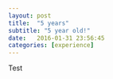 ```yaml
---
layout: post
title:  "5 years"
subtitle: "5 year old!"
date:   2016-01-31 23:56:45
categories: [experience]
---
```


Test

